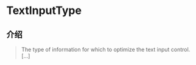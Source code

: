 # TextInputType

## 介绍

> The type of information for which to optimize the text input control. [...]
